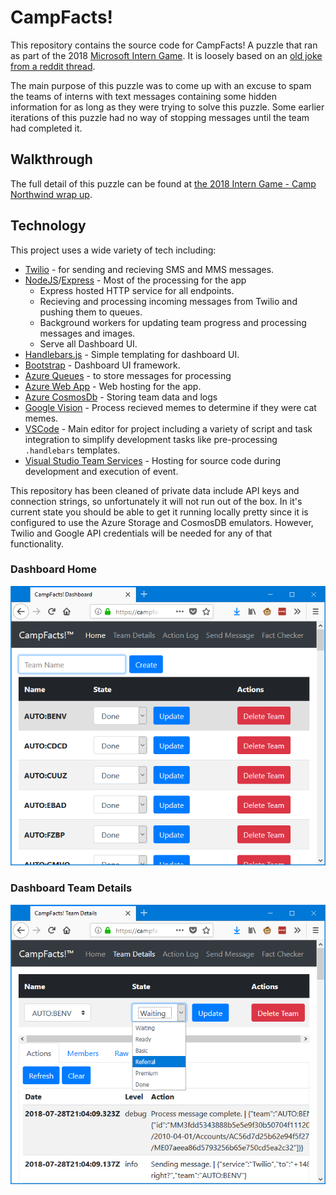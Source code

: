# CampFacts!

This repository contains the source code for CampFacts! A puzzle that ran as part of the 2018 [Microsoft Intern Game](http://interngame.com).  It is loosely based on an [old joke from a reddit thread](https://www.reddit.com/r/funny/comments/owx3v/so_my_little_cousin_posted_on_fb_that_he_was/).  

The main purpose of this puzzle was to come up with an excuse to spam the teams of interns with text messages containing some hidden information for as long as they were trying to solve this puzzle.  Some earlier iterations of this puzzle had no way of stopping messages until the team had completed it.  

## Walkthrough
The full detail of this puzzle can be found at [the 2018 Intern Game - Camp Northwind wrap up](http://interngame.com/northwind).

## Technology

This project uses a wide variety of tech including:
* [Twilio](https://twilio.com) - for sending and recieving SMS and MMS messages.
* [NodeJS](https://nodejs.org)/[Express](https://expressjs.com) - Most of the processing for the app
  * Express hosted HTTP service for all endpoints.
  * Recieving and processing incoming messages from Twilio and pushing them to queues.
  * Background workers for updating team progress and processing messages and images.
  * Serve all Dashboard UI.
* [Handlebars.js](https://handlebarsjs.com) - Simple templating for dashboard UI.
* [Bootstrap](https://getbootstrap.com/) - Dashboard UI framework.
* [Azure Queues](https://azure.microsoft.com/en-us/services/storage/queues/) - to store messages for processing
* [Azure Web App](https://azure.microsoft.com/en-us/services/app-service/web/) - Web hosting for the app.
* [Azure CosmosDb](https://azure.microsoft.com/en-us/services/cosmos-db/) - Storing team data and logs
* [Google Vision](https://cloud.google.com/vision/) - Process recieved memes to determine if they were cat memes.
* [VSCode](https://code.visualstudio.com/) - Main editor for project including a variety of script and task integration to simplify development tasks like pre-processing `.handlebars` templates.
* [Visual Studio Team Services](https://visualstudio.microsoft.com/team-services/) - Hosting for source code during development and execution of event.

This repository has been cleaned of private data include API keys and connection strings, so unfortunately it will not run out of the box.  In it's current state you should be able to get it running locally pretty since it is configured to use the Azure Storage and CosmosDB emulators.  However, Twilio and Google API credentials will be needed for any of that functionality.  

### Dashboard Home
![Dashboard Home](https://raw.githubusercontent.com/veleek/campfacts/clean/dashboard_home.png)

### Dashboard Team Details
![Dashboard Team Details](https://raw.githubusercontent.com/veleek/campfacts/clean/dashboard_details.png)
